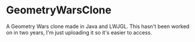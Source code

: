 GeometryWarsClone
=================

A Geometry Wars clone made in Java and LWJGL. This hasn't been worked on in two years, I'm just uploading it so it's easier to access.